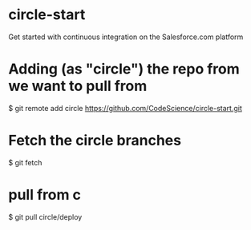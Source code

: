 # circle-start

Get started with continuous integration on the Salesforce.com platform

# Adding (as "circle") the repo from we want to pull from 
$ git remote add circle https://github.com/CodeScience/circle-start.git

# Fetch the circle branches
$ git fetch 

# pull from c
$ git pull circle/deploy
